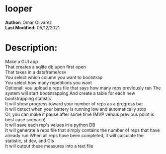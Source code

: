 # looper

**Author:** Omar Olivarez  
**Last Modified:** 05/12/2021

# Description:  
Make a GUI app  
That creates a sqlite db upon first open  
That takes in a dataframe/csv  
You select which column you want to bootstrap  
You select how many repetitions you want  
Optional: you upload a reps file that says how many reps previously ran
The system will start bootstrapping
And create a table for each new bootstrapping statistic  
It will show progress toward your number of reps as a progress bar  
It will detect when your battery is running low and automatically stop  
Or, you can make it pause after some time (MVP versus previous point is best case scenario)  
It will save each rep's values in a python DB  
It will generate a reps file that simply contains the number of reps that have already run 
When all reps have been completed, it will calculate the statistic, st dev, and CIs  
It will output these measures into a text file
